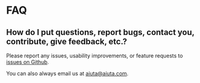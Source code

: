 # FAQ

## How do I put questions, report bugs, contact you, contribute, give feedback, etc.?

Please report any issues, usability improvements, or feature requests to [issues on Github](https://github.com/aiuta-com/android-sdk/issues/new).

You can also always email us at aiuta@aiuta.com.